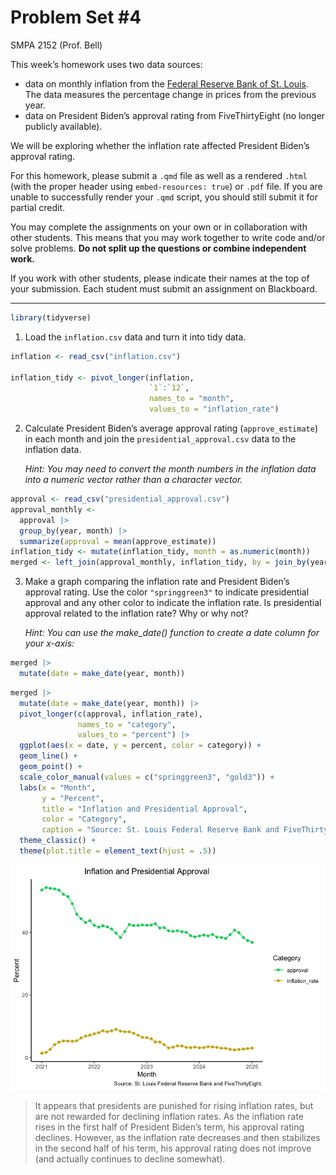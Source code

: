 # Problem Set \#4
SMPA 2152 (Prof. Bell)

This week’s homework uses two data sources:

- data on monthly inflation from the [Federal Reserve Bank of
  St. Louis](https://fred.stlouisfed.org/series/CPIAUCSL). The data
  measures the percentage change in prices from the previous year.
- data on President Biden’s approval rating from FiveThirtyEight (no
  longer publicly available).

We will be exploring whether the inflation rate affected President
Biden’s approval rating.

For this homework, please submit a `.qmd` file as well as a rendered
`.html` (with the proper header using `embed-resources: true`) or `.pdf`
file. If you are unable to successfully render your `.qmd` script, you
should still submit it for partial credit.

You may complete the assignments on your own or in collaboration with
other students. This means that you may work together to write code
and/or solve problems. **Do not split up the questions or combine
independent work.**

If you work with other students, please indicate their names at the top
of your submission. Each student must submit an assignment on
Blackboard.

------------------------------------------------------------------------

``` r
library(tidyverse)
```

1.  Load the `inflation.csv` data and turn it into tidy data.

``` r
inflation <- read_csv("inflation.csv")

inflation_tidy <- pivot_longer(inflation,
                               `1`:`12`,
                               names_to = "month",
                               values_to = "inflation_rate")
```

2.  Calculate President Biden’s average approval rating
    (`approve_estimate`) in each month and join the
    `presidential_approval.csv` data to the inflation data.

    *Hint: You may need to convert the month numbers in the inflation
    data into a numeric vector rather than a character vector.*

``` r
approval <- read_csv("presidential_approval.csv")
approval_monthly <-
  approval |>
  group_by(year, month) |>
  summarize(approval = mean(approve_estimate))
inflation_tidy <- mutate(inflation_tidy, month = as.numeric(month))
merged <- left_join(approval_monthly, inflation_tidy, by = join_by(year == YEAR, month ))
```

3.  Make a graph comparing the inflation rate and President Biden’s
    approval rating. Use the color `"springgreen3"` to indicate
    presidential approval and any other color to indicate the inflation
    rate. Is presidential approval related to the inflation rate? Why or
    why not?

    *Hint: You can use the make_date() function to create a date column
    for your x-axis:*

``` r
merged |>
  mutate(date = make_date(year, month))
```

``` r
merged |>
  mutate(date = make_date(year, month)) |>
  pivot_longer(c(approval, inflation_rate),
               names_to = "category",
               values_to = "percent") |>
  ggplot(aes(x = date, y = percent, color = category)) +
  geom_line() +
  geom_point() +
  scale_color_manual(values = c("springgreen3", "gold3")) +
  labs(x = "Month",
       y = "Percent",
       title = "Inflation and Presidential Approval",
       color = "Category",
       caption = "Source: St. Louis Federal Reserve Bank and FiveThirtyEight.") +
  theme_classic() +
  theme(plot.title = element_text(hjust = .5))
```

![](assignment4_files/figure-commonmark/unnamed-chunk-6-1.png)

> It appears that presidents are punished for rising inflation rates,
> but are not rewarded for declining inflation rates. As the inflation
> rate rises in the first half of President Biden’s term, his approval
> rating declines. However, as the inflation rate decreases and then
> stabilizes in the second half of his term, his approval rating does
> not improve (and actually continues to decline somewhat).
